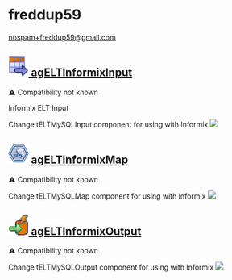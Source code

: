 # freddup59
  <nospam+freddup59@gmail.com>

## <a href='./components/agELTInformixInput/readme.md'><img src='./components/agELTInformixInput/logo.jpg' width='40' height='40'> agELTInformixInput</a>
 :warning: Compatibility not known

Informix ELT Input

Change tELTMySQLInput component for using with Informix
<img src='./components/agELTInformixInput/sample.jpg'>

## <a href='./components/agELTInformixMap/readme.md'><img src='./components/agELTInformixMap/logo.jpg' width='40' height='40'> agELTInformixMap</a>
 :warning: Compatibility not known

Change tELTMySQLMap component for using with Informix
<img src='./components/agELTInformixMap/sample.jpg'>

## <a href='./components/agELTInformixOutput/readme.md'><img src='./components/agELTInformixOutput/logo.jpg' width='40' height='40'> agELTInformixOutput</a>
 :warning: Compatibility not known

Change tELTMySQLOutput component for using with Informix
<img src='./components/agELTInformixOutput/sample.jpg'>
